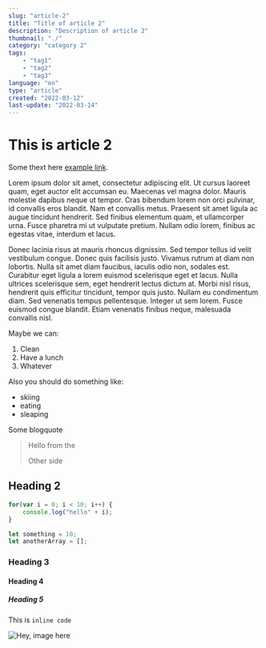 ```yaml
---
slug: "article-2"
title: "Title of article 2"
description: "Description of article 2"
thumbnail: "./"
category: "category 2"
tags: 
    - "tag1"
    - "tag2"
    - "tag3"
language: "en"
type: "article"
created: "2022-03-12"
last-update: "2022-03-14"
---
```


# This is article 2

Some thext here [example link](http://example.com/).

Lorem ipsum dolor sit amet, consectetur adipiscing elit. Ut cursus laoreet quam, eget auctor elit accumsan eu. Maecenas vel magna dolor. Mauris molestie dapibus neque ut tempor. Cras bibendum lorem non orci pulvinar, id convallis eros blandit. Nam et convallis metus. Praesent sit amet ligula ac augue tincidunt hendrerit. Sed finibus elementum quam, et ullamcorper urna. Fusce pharetra mi ut vulputate pretium. Nullam odio lorem, finibus ac egestas vitae, interdum et lacus.

Donec lacinia risus at mauris rhoncus dignissim. Sed tempor tellus id velit vestibulum congue. Donec quis facilisis justo. Vivamus rutrum at diam non lobortis. Nulla sit amet diam faucibus, iaculis odio non, sodales est. Curabitur eget ligula a lorem euismod scelerisque eget et lacus. Nulla ultrices scelerisque sem, eget hendrerit lectus dictum at. Morbi nisl risus, hendrerit quis efficitur tincidunt, tempor quis justo. Nullam eu condimentum diam. Sed venenatis tempus pellentesque. Integer ut sem lorem. Fusce euismod congue blandit. Etiam venenatis finibus neque, malesuada convallis nisl.

Maybe we can:
1. Clean
2. Have a lunch
3. Whatever

Also you should do something like:
- skiing
- eating
- sleaping


Some blogquote
> Hello from the 
>
> Other side

## Heading 2

```javascript
for(var i = 0; i < 10; i++) {
    console.log("hello" + i);
}

let something = 10;
let anotherArray = [];
```
### Heading 3

#### Heading 4

##### Heading 5

This is `inline code` 

![Hey, image here](./TFSA-RRSP.png)